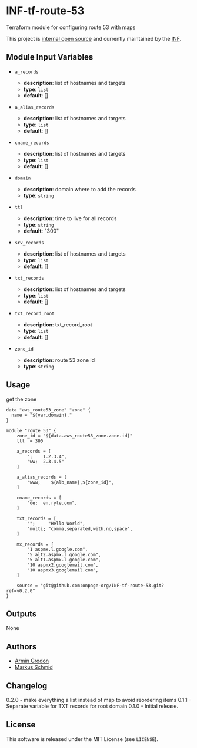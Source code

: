 # INF-tf-route-53

Terraform module for configuring route 53 with maps


This project is [internal open source](https://en.wikipedia.org/wiki/Inner_source)
and currently maintained by the [INF](https://github.com/orgs/onpage-org/teams/inf).

## Module Input Variables


- `a_records`
    -  __description__: list of hostnames and targets
    -  __type__: `list`
    -  __default__: []

- `a_alias_records`
    -  __description__: list of hostnames and targets
    -  __type__: `list`
    -  __default__: []

- `cname_records`
    -  __description__: list of hostnames and targets
    -  __type__: `list`
    -  __default__: []

- `domain`
    -  __description__: domain where to add the records
    -  __type__: `string`

- `ttl`
    -  __description__: time to live for all records
    -  __type__: `string`
    -  __default__: "300"

- `srv_records`
    -  __description__: list of hostnames and targets
    -  __type__: `list`
    -  __default__: []

- `txt_records`
    -  __description__: list of hostnames and targets
    -  __type__: `list`
    -  __default__: []

- `txt_record_root`
    -  __description__: txt_record_root
    -  __type__: `list`
    -  __default__: []

- `zone_id`
    -  __description__: route 53 zone id
    -  __type__: `string`


## Usage

get the zone
```hcl
data "aws_route53_zone" "zone" {
  name = "${var.domain}."
}
```


```hcl
module "route_53" {
    zone_id = "${data.aws_route53_zone.zone.id}"
    ttl  = 300

    a_records = [
        ";    1.2.3.4",
        "ww;  2.3.4.5"
    ]

    a_alias_records = [
        "www;    ${alb_name},${zone_id}",
    ]

    cname_records = [
        "de;  en.ryte.com",
    ]

    txt_records = [
        "";     "Hello World",
        "multi; "comma,separated,with,no,space",
    ]

    mx_records = [
        "1 aspmx.l.google.com",
        "5 alt2.aspmx.l.google.com",
        "5 alt1.aspmx.l.google.com",
        "10 aspmx2.googlemail.com",
        "10 aspmx3.googlemail.com",
    ]

    source = "git@github.com:onpage-org/INF-tf-route-53.git?ref=v0.2.0"
}
```

## Outputs

None

## Authors

- [Armin Grodon](https://github.com/x4121)
- [Markus Schmid](https://github.com/h0raz)

## Changelog

0.2.0 - make everything a list instead of map to avoid reordering items
0.1.1 - Separate variable for TXT records for root domain
0.1.0 - Initial release.

## License


This software is released under the MIT License (see `LICENSE`).
